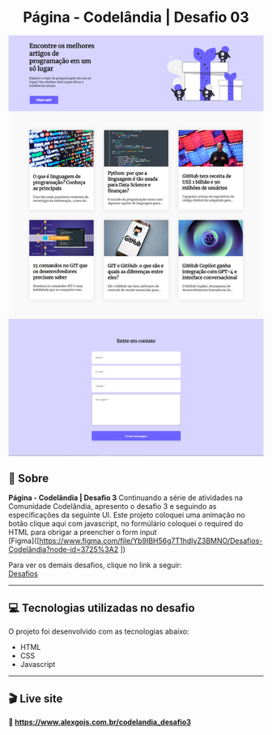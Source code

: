 <h1 align="center">Página - Codelândia | Desafio 03</h1>

![image](/preview/preview.png)

## 📃 Sobre
**Página - Codelândia | Desafio 3** 
Continuando a série de atividades na Comunidade Codelândia, apresento o desafio 3 e seguindo as especificações da seguinte UI. 
Este projeto coloquei uma animação no botão clique aqui com javascript, no formúlário coloquei o required do HTML para obrigar a preencher o form input<br>
[Figma]([https://www.figma.com/file/Yb9IBH56g7T1hdIyZ3BMNO/Desafios-Codelândia?node-id=3725%3A2 ])

Para ver os demais desafios, clique no link a seguir: <br>
[Desafios](https://alexgois.com.br/atividades)

---------------------------------------------------------------------------------------------------

## 💻 Tecnologias utilizadas no desafio
O projeto foi desenvolvido com as tecnologias abaixo: <br>

* HTML
* CSS
* Javascript

----------------------------------------------------------------------------------------------------

## 🎬 Live site
**🔗️ https://www.alexgois.com.br/codelandia_desafio3**





